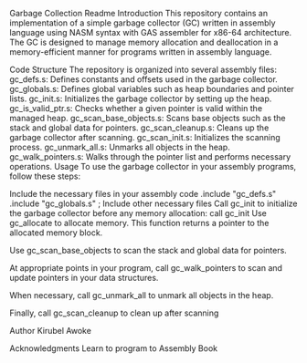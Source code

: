 Garbage Collection Readme
Introduction
    This repository contains an implementation of a simple garbage collector (GC) written in assembly language using NASM syntax with GAS assembler for x86-64 architecture. The GC is designed to manage memory allocation and deallocation in a memory-efficient manner for programs written in assembly language.

Code Structure
The repository is organized into several assembly files:
    gc_defs.s: Defines constants and offsets used in the garbage collector.
    gc_globals.s: Defines global variables such as heap boundaries and pointer lists.
    gc_init.s: Initializes the garbage collector by setting up the heap.
    gc_is_valid_ptr.s: Checks whether a given pointer is valid within the managed heap.
    gc_scan_base_objects.s: Scans base objects such as the stack and global data for pointers.
    gc_scan_cleanup.s: Cleans up the garbage collector after scanning.
    gc_scan_init.s: Initializes the scanning process.
    gc_unmark_all.s: Unmarks all objects in the heap.
    gc_walk_pointers.s: Walks through the pointer list and performs necessary operations.
Usage
To use the garbage collector in your assembly programs, follow these steps:

Include the necessary files in your assembly code
    .include "gc_defs.s"
    .include "gc_globals.s"
    ; Include other necessary files
Call gc_init to initialize the garbage collector before any memory allocation:
    call gc_init
Use gc_allocate to allocate memory. This function returns a pointer to the allocated memory block.

Use gc_scan_base_objects to scan the stack and global data for pointers.

At appropriate points in your program, call gc_walk_pointers to scan and update pointers in your data structures.

When necessary, call gc_unmark_all to unmark all objects in the heap.

Finally, call gc_scan_cleanup to clean up after scanning

Author 
 Kirubel Awoke

Acknowledgments
  Learn to program to Assembly Book

 
